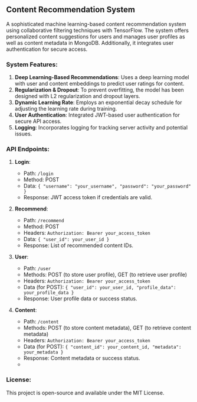 ## Content Recommendation System

A sophisticated machine learning-based content recommendation system using collaborative filtering techniques with TensorFlow. The system offers personalized content suggestions for users and manages user profiles as well as content metadata in MongoDB. Additionally, it integrates user authentication for secure access.

### System Features:

1. **Deep Learning-Based Recommendations**: Uses a deep learning model with user and content embeddings to predict user ratings for content.
2. **Regularization & Dropout**: To prevent overfitting, the model has been designed with L2 regularization and dropout layers.
3. **Dynamic Learning Rate**: Employs an exponential decay schedule for adjusting the learning rate during training.
4. **User Authentication**: Integrated JWT-based user authentication for secure API access.
5. **Logging**: Incorporates logging for tracking server activity and potential issues.

### API Endpoints:

1. **Login**:
   - Path: `/login`
   - Method: POST
   - Data: `{ "username": "your_username", "password": "your_password" }`
   - Response: JWT access token if credentials are valid.

2. **Recommend**:
   - Path: `/recommend`
   - Method: POST
   - Headers: `Authorization: Bearer your_access_token`
   - Data: `{ "user_id": your_user_id }`
   - Response: List of recommended content IDs.

3. **User**:
   - Path: `/user`
   - Methods: POST (to store user profile), GET (to retrieve user profile)
   - Headers: `Authorization: Bearer your_access_token`
   - Data (for POST): `{ "user_id": your_user_id, "profile_data": your_profile_data }`
   - Response: User profile data or success status.

4. **Content**:
   - Path: `/content`
   - Methods: POST (to store content metadata), GET (to retrieve content metadata)
   - Headers: `Authorization: Bearer your_access_token`
   - Data (for POST): `{ "content_id": your_content_id, "metadata": your_metadata }`
   - Response: Content metadata or success status.
   - 
### License:

This project is open-source and available under the MIT License.
